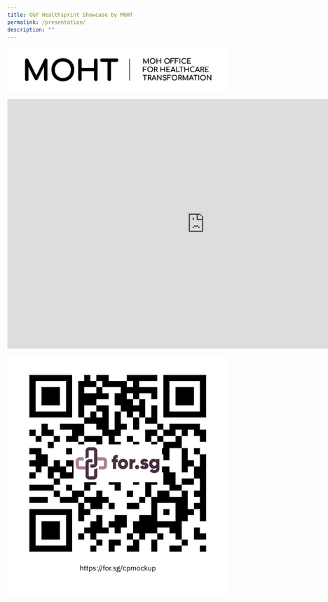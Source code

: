 ```yaml
---
title: OGP Healthsprint Showcase by MOHT
permalink: /presentation/
description: ""
---
```

![](/images/1580719665589-MOHT%20Logo_black.jpg)

<iframe allowfullscreen="true" height="569" width="900" frameborder="0" src="https://docs.google.com/presentation/d/e/2PACX-1vR0KxCgTZALuTem1AGFwBtLJ3T18lv_wY32ZlY7jru-MsBZjsLfe1PXQDs-3cKfx2xF877F59FuJB6W/embed?start=true&amp;loop=true&amp;delayms=60000"></iframe>

![](/images/qr.png)